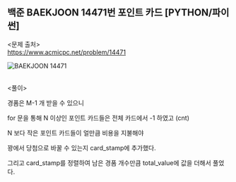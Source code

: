 ## 백준 BAEKJOON 14471번 포인트 카드 [PYTHON/파이썬]

<문제 출처><br>
https://www.acmicpc.net/problem/14471

![BAEKJOON 14471](https://blog.kakaocdn.net/dn/b98aIi/btrNRBZYwyG/UTP2n9wC7SqHCOQILkcKSK/img.png)

<br>
<풀이><br>

경품은 M-1 개 받을 수 있으니

for 문을 통해 N 이상인 포인트 카드들은 전체 카드에서 -1 하였고 (cnt)

N 보다 작은 포인트 카드들이 얼만큼 비용을 지불해야

꽝에서 당첨으로 바꿀 수 있는지 card_stamp에 추가했다.

그리고 card_stamp를 정렬하여 남은 경품 개수만큼 total_value에 값을 더해서 풀었다.
